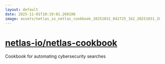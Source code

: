 ```yaml
---
layout: default
date: 2025-11-01T10:19:01.260106
image: assets/netlas_io_netlas_cookbook_20251031_042725_162_20251031_205600_32b51b--20251031T215616056--cropped.png
---
```


# [netlas-io/netlas-cookbook](https://github.com/netlas-io/netlas-cookbook/)

Cookbook for automating cybersecurity searches
